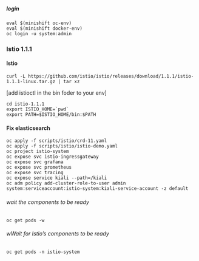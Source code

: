 ##### login
```console 
eval $(minishift oc-env) 
eval $(minishift docker-env)
oc login -u system:admin
```

### Istio 1.1.1
#### Istio
```console 
curl -L https://github.com/istio/istio/releases/download/1.1.1/istio-1.1.1-linux.tar.gz | tar xz
```
[add istioctl in the bin foder to your env]
```console 
cd istio-1.1.1
export ISTIO_HOME=`pwd`
export PATH=$ISTIO_HOME/bin:$PATH
```


#### Fix elasticsearch
```console 
oc apply -f scripts/istio/crd-11.yaml
oc apply -f scripts/istio/istio-demo.yaml
oc project istio-system
oc expose svc istio-ingressgateway
oc expose svc grafana
oc expose svc prometheus
oc expose svc tracing
oc expose service kiali --path=/kiali
oc adm policy add-cluster-role-to-user admin system:serviceaccount:istio-system:kiali-service-account -z default
```


###### wait the components to be ready
```console 
oc get pods -w
```


###### wWait for Istio’s components to be ready
```console 
oc get pods -n istio-system
```